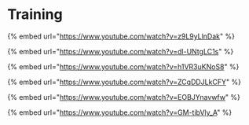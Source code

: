 # Training

{% embed url="https://www.youtube.com/watch?v=z9L9yLlnDak" %}

{% embed url="https://www.youtube.com/watch?v=dl-UNtgLC1s" %}

{% embed url="https://www.youtube.com/watch?v=h1VR3uKNoS8" %}

{% embed url="https://www.youtube.com/watch?v=ZCqDDJLkCFY" %}

{% embed url="https://www.youtube.com/watch?v=EOBJYnavwfw" %}

{% embed url="https://www.youtube.com/watch?v=GM-tibVly_A" %}
